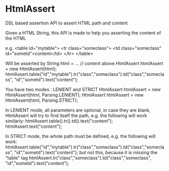 HtmlAssert
==========

DSL based assertion API to assert HTML path and content

Given a HTML String, this API is made to help you asserting the content of the HTML

 e.g.
  &lt;table id="mytable"&gt;
    &lt;tr class="someclass"&gt;
      &lt;td class="someclass" id="sometd"&gt;content&lt;/td&gt;
    &lt;/tr&gt;
  &lt;/table&gt;

  Will be asserted by
  String html = ... // content above
  HtmlAssert htmlAssert = new HtmlAssert(html);
  htmlAssert.table("id","mytable").tr("class","someclass").td("class","someclass", "id","sometd").text("content");

 You have two modes : LENIENT and STRICT
  HtmlAssert htmlAssert = new HtmlAssert(html, Parsing.LENIENT);
  HtmlAssert htmlAssert = new HtmlAssert(html, Parsing.STRICT);

 In LENIENT mode, all parameters are optional, in case they are blank, HtmlAssert will try to find itself the path,
  e.g. the following will work similarly:
  htmlAssert.table().tr().td().text("content");
  htmlAssert.text("content");

 In STRICT mode, the whole path must be defined,
  e.g. the following will work:
  htmlAssert.table("id","mytable").tr("class","someclass").td("class","someclass", "id","sometd").text("content");
  but not this, because it is missing the "table" tag
  htmlAssert.tr("class","someclass").td("class","someclass", "id","sometd").text("content");

